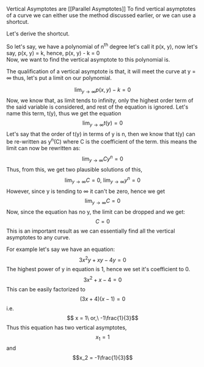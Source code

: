 Vertical Asymptotes are [[Parallel Asymptotes]]
To find vertical asymptotes of a curve we can either use the method discussed earlier, or we can use a shortcut.

Let's derive the shortcut.

So let's say, we have a polynomial of n<sup>th</sup> degree let's call it p(x, y), now let's say, p(x, y) = k, hence, p(x, y) - k = 0  
Now, we want to find the vertical asymptote to this polynomial is.

The qualification of a vertical asymptote is that, it will meet the curve at y = &infin; thus, let's put a limit on our polynomial.

$$\lim_{y\rightarrow\infty} p(x, y) - k = 0$$
Now, we know that, as limit tends to infinity, only the highest order term of the said variable is considered, and rest of the equation is ignored. Let's name this term, t(y), thus we get the equation
$$\lim_{y\rightarrow\infty}t(y) = 0$$
Let's say that the order of t(y) in terms of y is n, then we know that t(y) can be re-written as y<sup>n</sup>(C) where C is the coefficient of the term.
this means the limit can now be rewritten as:
$$\lim_{y\rightarrow\infty}Cy^n = 0$$
Thus, from this, we get two plausible solutions of this, 
$$\lim_{y\rightarrow\infty}C = 0,\ \lim_{y\rightarrow\infty}y^n = 0$$
However, since y is tending to &infin; it can't be zero, hence we get 
$$\lim_{y\rightarrow\infty}C = 0$$
Now, since the equation has no y, the limit can be dropped and we get:
$$C = 0$$
This is an important result as we can essentially find all the vertical asymptotes to any curve.

For example let's say we have an equation: 
$$3x^2y +xy - 4y = 0$$
The highest power of y in equation is 1, hence we set it's coefficient to 0.
$$3x^2 + x -4 = 0$$
This can be easily factorized to 
$$(3x + 4)(x - 1) = 0$$
i.e. $$ x = 1\ or,\ -1\frac{1}{3}$$
Thus this equation has two vertical asymptotes, $$x_1 = 1$$ and $$x_2 = -1\frac{1}{3}$$